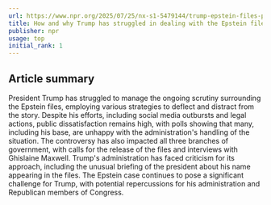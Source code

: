 ```yaml
---
url: https://www.npr.org/2025/07/25/nx-s1-5479144/trump-epstein-files-politics-maga
title: How and why Trump has struggled in dealing with the Epstein files
publisher: npr
usage: top
initial_rank: 1
---
```

## Article summary
President Trump has struggled to manage the ongoing scrutiny surrounding the Epstein files, employing various strategies to deflect and distract from the story. Despite his efforts, including social media outbursts and legal actions, public dissatisfaction remains high, with polls showing that many, including his base, are unhappy with the administration's handling of the situation. The controversy has also impacted all three branches of government, with calls for the release of the files and interviews with Ghislaine Maxwell. Trump's administration has faced criticism for its approach, including the unusual briefing of the president about his name appearing in the files. The Epstein case continues to pose a significant challenge for Trump, with potential repercussions for his administration and Republican members of Congress.
